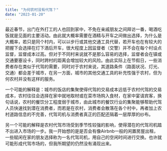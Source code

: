 ```yaml
---
title: "为何农村没有代驾？"
date: "2023-01-20"
---
```


最近春节，出门在外打工的人也回到家中，不免在亲戚朋友之间拜访一番，喝酒吃饭就是见面的主要活动。由此就大概率需要在酒精与开车之间做出选择，为什么是大概率，若只是同个村内，可以以步行或其他交通工具代替，若开车也在有较大的把握下会选择在灯下酒后开车，很大程度上因监督者（交警）并不会在每个村设点监督，监督成本过高。但对于不同村来说就不是那么容易的选择，监督者会在镇或交通要塞设卡，同时跨村的距离会增加较大的风险。由此实际上在节假日，一些消费者存在类似于代驾的需要，同时对于农村来说，其道路条件（路面状况、灯光、交通）都会差于城市，在另一方面，城市的其他交通工具的补充性强于农村，但为何农村并没有这样的服务。

一个可能的解释是：城市的饭店的集聚使得代驾的交易成本远低于农村代驾的交易成本，农村往往会选择在家中就地取材或在菜市场购入食材，在家中宴请宾客，换句话说，农村的餐饮分工程度弱于城市，由此城市的餐饮行业的集聚能够帮助代驾人员快速找到潜在消费者，而若是在农村，消费者会散落在各个村中，再者加上农村道路信息的不完善，代驾司机与消费者真正的匹配还隔着一层厚厚的纱布。

另一个可能的解释是农村代驾市场受到季节性较强的影响，使得潜在的代驾司机踏不出进入市场的一步。我一开始想的是是否会有像Airbnb一般的闲置房屋出租，一些赋闲在家的朋友选择称为一名代驾司机，用自己的空闲时间进行交换。也许就可能形成代驾市场的，但我所期望的仍然没有涌现出来。





